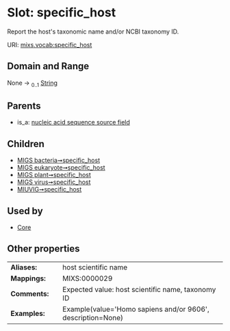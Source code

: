 
# Slot: specific_host


Report the host's taxonomic name and/or NCBI taxonomy ID.

URI: [mixs.vocab:specific_host](https://w3id.org/mixs/vocab/specific_host)


## Domain and Range

None &#8594;  <sub>0..1</sub> [String](types/String.md)

## Parents

 *  is_a: [nucleic acid sequence source field](nucleic_acid_sequence_source_field.md)

## Children

 *  [MIGS bacteria➞specific_host](MIGS_bacteria_specific_host.md)
 *  [MIGS eukaryote➞specific_host](MIGS_eukaryote_specific_host.md)
 *  [MIGS plant➞specific_host](MIGS_plant_specific_host.md)
 *  [MIGS virus➞specific_host](MIGS_virus_specific_host.md)
 *  [MIUVIG➞specific_host](MIUVIG_specific_host.md)

## Used by

 * [Core](Core.md)

## Other properties

|  |  |  |
| --- | --- | --- |
| **Aliases:** | | host scientific name |
| **Mappings:** | | MIXS:0000029 |
| **Comments:** | | Expected value: host scientific name, taxonomy ID |
| **Examples:** | | Example(value='Homo sapiens and/or 9606', description=None) |

